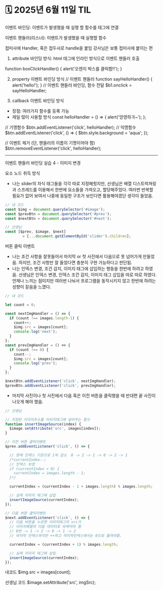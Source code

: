 # 🗓️ 2025년 6월 11일 TIL

이벤트 바인딩: 이벤트가 발생했을 때 실행 할 함수를 태그에 연결

이벤트 핸들러(리스너): 이벤트가 발생했을 때 실행할 함수

접미사에 Handler, 혹은 접두사로 handle을 붙임 강사님은 보통 접미사에 붙이는 편

1. attribute 바인딩 방식: html 태그에 인라인 방식으로 이벤트 핸들러 호출
<div class="box" onclick="boxClickHandler()"></div>
function boxClickHandler() {
  alert('오렌지 박스를 클릭함!!');
}

2. property 이벤트 바인딩 방식
// 이벤트 핸들러
function sayHelloHandler() {
  alert('hello!');
}
// 이벤트 핸들러 바인딩, 함수 전달
$b1.onclick = sayHelloHandler;

3. callback 이벤트 바인딩 방식
- 장점: 여러가지 함수를 등록 가능
- 제일 많이 사용할 방식
const helloHandler = () => {
  alert('앙영하긔~');
};

// 기명함수
$btn.addEventListener('click', helloHandler);
// 익명함수
$btn.addEventListener('click', () => {
  $btn.style.background = 'aqua';
});

// 이벤트 제거 (단, 핸들러의 이름이 기명이어야 함)
$btn.removeEventListener('click', helloHandler);


---

이벤트 핸들러 바인딩 실습 4 - 이미지 변경

요소 노드 취득 방식
- 나는 slider의 자식 태그들을 각각 따로 지정해줬지만, 선생님은 배열 디스트럭쳐링과 스프레드를 이용해서 한번에 요소들을 가져오고, 할당해주었다. 여러번 반복할 필요가 없어 보여서 나중에 동일한 구조가 보인다면 활용해야겠단 생각이 들었음.
```javascript
// 내 코드
const $img = document.querySelector('#image');
const $prevBtn = document.querySelector('#prev');
const $nextBtn = document.querySelector('#next');

// 선생님
const [$prev, $image, $next]
        = [...document.getElementById('slider').children];
```

버튼 클릭 이벤트
- 나는 조건 사항을 잘못들어서 마지막 or 첫 사진에서 다음으로 못 넘어가게 만들었음. 하지만, 조건 사항만 잘 들었다면 충분히 구현 가능하다고 판단됨.
- 나는 인덱스 변경, 조건 감지, 이미지 태그에 삽입하는 행동을 한번에 하려고 하였음. 선생님은 인덱스 변경, 인덱스 조건 감지, 이미지 태그 삽입을 따로 따로 하였다. 언제나 느끼는 점이지만 여러번 나눠서 프로그램을 동작시키지 않고 한번에 하려는 성향이 짙음을 느꼈다.

```javascript
// 내 코드

let count = 0;

const nextImgHandler = () => {
  if (count !== images.length-1) {
    count++;
    $img.src = images[count];
    console.log('next');
  }
};
const prevImgHandler = () => {
  if (count !== 0) {
    count--;
    $img.src = images[count];
    console.log('prev');
  }
};

$nextBtn.addEventListener('click', nextImgHandler);
$prevBtn.addEventListener('click', prevImgHandler);
```


- 마지막 사진이나 첫 사진에서 다음 혹은 이전 버튼을 클릭했을 때 반대편 끝 사진이 나오게 해야 했음.
```javascript
// 선생님

// 지정된 이미지주소를 이미지태그에 넣어주는 함수
function insertImageSource(index) {
  $image.setAttribute('src', images[index]);
}

// 이전 버튼 클릭이벤트
$prev.addEventListener('click', () => {

  // 현재 인덱스 기준으로 1씩 감소  0 -> 2 -> 1 -> 0 -> 2 -> 1
  /*currentIndex--;
  // 인덱스 보정
  if (currentIndex < 0) {
    currentIndex = images.length - 1;
  }*/

  currentIndex = (currentIndex - 1 + images.length) % images.length;

  // 실제 이미지 태그에 삽입
  insertImageSource(currentIndex);
});

// 다음 버튼 클릭이벤트
$next.addEventListener('click', () => {
  // 다음 버튼을 누르면 이미지태그의 src가
  // 이미지배열의 다음 데이터로 바뀌어야 함
  // 0번 -> 1 -> 2 -> 0 -> 1 -> 2
  // 마지막 인덱스까지만 ++하고 마지막인덱스에서는 0으로 돌려야함.

  currentIndex = (currentIndex + 1) % images.length;

  // 실제 이미지 태그에 삽입
  insertImageSource(currentIndex);
});
```



            




내코드
$img.src = images[count];

선생님 코드
$image.setAttribute('src', imgSrc);